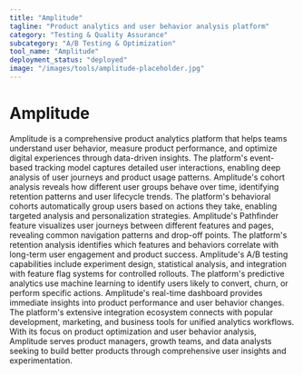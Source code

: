 ```yaml
---
title: "Amplitude"
tagline: "Product analytics and user behavior analysis platform"
category: "Testing & Quality Assurance"
subcategory: "A/B Testing & Optimization"
tool_name: "Amplitude"
deployment_status: "deployed"
image: "/images/tools/amplitude-placeholder.jpg"
---
```


# Amplitude

Amplitude is a comprehensive product analytics platform that helps teams understand user behavior, measure product performance, and optimize digital experiences through data-driven insights. The platform's event-based tracking model captures detailed user interactions, enabling deep analysis of user journeys and product usage patterns. Amplitude's cohort analysis reveals how different user groups behave over time, identifying retention patterns and user lifecycle trends. The platform's behavioral cohorts automatically group users based on actions they take, enabling targeted analysis and personalization strategies. Amplitude's Pathfinder feature visualizes user journeys between different features and pages, revealing common navigation patterns and drop-off points. The platform's retention analysis identifies which features and behaviors correlate with long-term user engagement and product success. Amplitude's A/B testing capabilities include experiment design, statistical analysis, and integration with feature flag systems for controlled rollouts. The platform's predictive analytics use machine learning to identify users likely to convert, churn, or perform specific actions. Amplitude's real-time dashboard provides immediate insights into product performance and user behavior changes. The platform's extensive integration ecosystem connects with popular development, marketing, and business tools for unified analytics workflows. With its focus on product optimization and user behavior analysis, Amplitude serves product managers, growth teams, and data analysts seeking to build better products through comprehensive user insights and experimentation.
